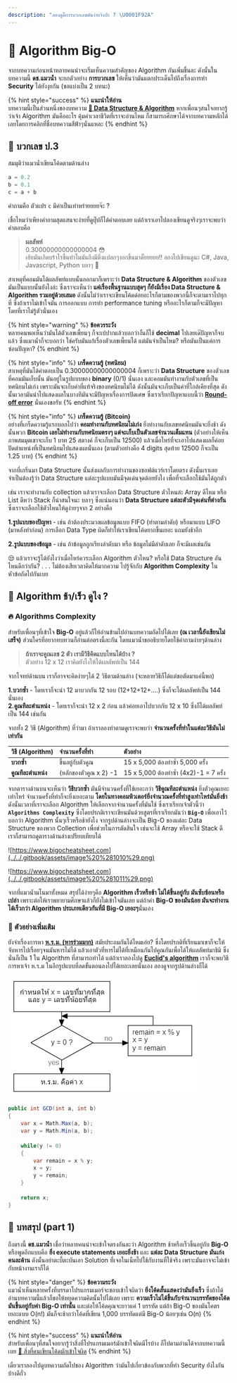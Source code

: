 ```yaml
---
description: "ลองดูดิ๊การบวกเลขมันง่ายจิงป่ะ ? \U0001F92A"
---
```


# 👾 Algorithm Big-O

จากบทความก่อนหน้าหลายคนน่าจะเริ่มเห็นความสำคัญของ Algorithm กันเพิ่มขึ้นละ ดังนั้นในบทความนี้ **ดช.แมวน้ำ** จะยกตัวอย่าง **การบวกเลข** ให้เห็นว่ามันแตกประเด็นไปถึงเรื่องการทำ **Security** ได้ยังงุยกัน \(ขอแบ่งเป็น 2 บทนะ\)

{% hint style="success" %}
**แนะนำให้อ่าน**  
บทความนี้เป็นส่วนหนึ่งของบทความ [**👶 Data Structure & Algorithm**](https://www.saladpuk.com/beginner-1/data-structure-and-algorithm) หากเพื่อนๆสนใจอยากรู้ว่าเจ้า Algorithm มันคืออะไร คุ้มค่าเวลาชีวิตที่เราจะอ่านไหม  ก็สามารถศึกษาได้จากบทความหลักได้เลยโดยการคลิกที่ชื่อบทความสีฟ้าๆนั่นแหละ
{% endhint %}

## 🥱 บวกเลข ป.3

สมมุติว่าแมวน้ำเขียนโค้ดตามด้านล่าง

```javascript
a = 0.2
b = 0.1
c = a + b
```

คำถามคือ ตัวแปร `c` มีค่าเป็นเท่าหร่ายยยยจ๊ะ ?

เชื่อไหมว่าเพียงคำถามสุดแสนจะง่ายที่ดูปุ๊ปก็ได้คำตอบเลย แต่ถ้าเราเอาไปลองเขียนดูจริงๆเราจะพบว่าคำตอบคือ

> **ผลลัพท์**  
> 0.30000000000000004 😳  
> เฮ้ยมันเกิดบร้าไรขึ้นทำไมมันถึงมีติ่งแปลกๆงอกขึ้นมาดั๊ยยยยย!! ลองไปเขียนดูนะ C\#, Java, Javascript, Python บลาๆ 🤪

สาเหตุที่คอมมันได้ผลลัพท์แบบนั้นออกมาก็เพราะว่า **Data Structure & Algorithm** ของตัวเลขมันเป็นแบบนั้นยังไงล่ะ ซึ่งเราจะเห็นว่า **แค่เรื่องพื้นฐานแบบสุดๆ ก็ยังมีเรื่อง Data Structure & Algorithm รวมอยู่ด้วยเสมอ** ดังนั้นไม่ว่าเราจะเขียนโค้ดด๋อยอะไรก็ตามของพวกนี้ก็จะตามเราไปทุกที่ ซึ่งถ้าเราไม่เข้าใจมัน การออกแบบ การทำ performance tuning หรืออะไรก็ตามก็จะมีปัญหาโดยที่เราไม่รู้ตัวนั่นเอง

{% hint style="warning" %}
**ข้อควรระวัง**  
หลายคนพอเห็นว่ามันได้ตัวเลขเพี้ยนๆ ก็จะเบ้ปากแล้วบอกว่างั้นก็ใช้ **decimal** ไปเลยเด๊ปัญหาก็จบแล้ว ซึ่งแมวน้ำก็จะบอกว่า ใช่ครับมันแก้เรื่องตัวเลขเพี้ยนได้ แต่มันจำเป็นไหม? หรือมันเป็นแค่การซ่อนปัญหา?
{% endhint %}

{% hint style="info" %}
**เกร็ดความรู้ \(ทศนิยม\)**  
สาเหตุที่มันได้คำตอบเป็น 0.30000000000000004 ก็เพราะว่า **Data Structure** ของตัวเลขที่คอมมันเก็บนั้น มันอยู่ในรูปแบบของ **binary** \(0/1\) นั่นเอง และคอมมันทำงานกับตัวเลขที่เป็นทศนิยมไม่เก่ง เพราะมันจะเก็บค่าที่แท้จริงของทศนิยมไม่ได้ ดังนั้นมันจะเก็บเป็นค่าที่ใกล้เคียงที่สุด ดังนั้นเวลามันนำไปแสดงผลในบางทีมันจะมีปัญหาเรื่องการปัดเศษ ซึ่งเราเรียกปัญหาแบบนี้ว่า [**Round-off error**](https://en.wikipedia.org/wiki/Round-off_error) นั่นเองขอรับ
{% endhint %}

{% hint style="info" %}
**เกร็ดความรู้ \(Bitcoin\)**  
อย่างที่เกร็ดความรู้แรกบอกไปว่า **คอมทำงานกับทศนิยมไม่เก่ง** ยิ่งทำงานกับเลขทศนิยมมันจะยิ่งช้า ดังนั้นพวก **Bitcoin เลยไม่ทำงานกับทศนิยมตรงๆ แต่จะเก็บเป็นตัวเลขจำนวนเต็มแทน** \(ตัวอย่างให้เห็นภาพสมมุตเขาจะเก็บ 1 บาท 25 สตางค์ ก็จะเก็บเป็น 12500\) แล้วเมื่อไหร่ที่จะเอาไปแสดงผลก็ค่อยปัดตำแหน่งที่เป็นทศนิยมไปแสดงผลนั่นเอง \(ตามตัวอย่างคือ 4 digits สุดท้าย 12500 ก็จะเป็น 1.25 บาท\)
{% endhint %}

จากที่เกริ่นมา Data Structure นั้นส่งผลกับการทำงานของซอฟต์แวร์เราโดยตรง ดังนั้นเราเลยจำเป็นต้องรู้ว่า Data Structure แต่ละรูปแบบมันมีจุดเด่นจุดด้อยยังไง เพื่อที่จะเลือกใช้มันได้ถูกตัว

เช่น เราจะทำงานกับ collection แล้วเราจะเลือก Data Structure ตัวไหนล่ะ Array ดีไหม หรือ List ดีหว่า Stack ก็น่าสนใจนะ บลาๆ ซึ่งแน่นอนว่า **Data Structure แต่ละตัวมีจุดเด่นที่ต่างกัน** ซึ่งเราจะเลือกใช้ตัวไหนให้ดูง่ายๆจาก 2 อย่างคือ

**1.รูปแบบของปัญหา** - เช่น ถ้าต้องประมวลผลข้อมูลแบบ FIFO \(ทำตามลำดับ\) หรือมาแบบ LIFO \(มาหลังทำก่อน\) การเลือก Data Type ผิดก็ทำให้เราเขียนโค้ดยากขึ้นเยอะ แถมยังช้าอีก

**2.รูปแบบของข้อมูล** - เช่น ถ้าข้อมูลถูกเรียงลำดับมา หรือ ข้อมูลไม่มีลำดับเลย ก็จะมีผลเช่นกัน

 😒 แล้วเราจะรู้ได้ยังไงว่าเมื่อไหร่ควระเลือก Algorithm ตัวไหน? หรือใช้ Data Structure อันไหนดีกว่ากัน? . . . ไม่ต้องเสียเวลาคิดให้มากความ ไปรู้จักกับ **Algorithm Complexity** ในหัวข้อถัดไปกันเบย

## 🤔 Algorithm ช้า/เร็ว ดูไง ?

### 🔥 Algorithms Complexity

สำหรับเพื่อนๆที่เข้าใจ **Big-O** อยู่แล้วก็ให้อ่านข้ามไปอ่านบทความถัดไปได้เลย **\(ณ เวลานี้ยังเขียนไม่เสร็จ\)** ส่วนใครที่อยากทบทวนก็อ่านต่อตรงนี้ละกัน โดยแมวน้ำขออธิบายโดยใช้คำถามง่ายๆด้านล่าง

> **ถ้าเราจะคูณเลข 2 ตัว เรามีวิธีคิดแบบไหนได้บ้าง ?**  
> ตัวอย่าง 12 x 12 เราคิดยังไงให้ได้ผลลัพท์เป็น 144

จากโจทย์ด้านบน เราก็อาจจะคิดง่ายๆได้ 2 วิธีตามด้านล่าง \(จะหลายวิธีก็ได้แต่ขอตัดมาแค่นี้พอ\)

**1.บวกซ้ำ** - โดยเราก็จะนำ 12 มาบวกกัน 12 รอบ \(12+12+12+....\) ซึ่งก็จะได้ผลลัพท์เป็น 144 นั่นเอง  
**2.คูณทีละตำแหน่ง** - โดยเราก็จะนำ 12 x 2 ก่อน แล้วค่อยเอาไปบวกกับ 12 x 10 ซึ่งก็ได้ผลลัพท์เป็น 144 เช่นกัน

จากทั้ง 2 วิธี \(Algorithm\) ที่ว่ามา ถ้าเราลองทำตามดูเราจะพบว่า **จำนวนครั้งที่ทำในแต่ละวิธีมันไม่เท่ากัน**

| วิธี \(Algorithm\) | จำนวนครั้งที่ทำ | ตัวอย่าง |
| :--- | :--- | :--- |
| **บวกซ้ำ** | ขึ้นอยู่กับตัวคูณ | 15 x 5,000 ต้องทำซ้ำ 5,000 ครั้ง |
| **คูณทีละตำแหน่ง** | \(หลักของตัวคูณ x 2\) -1 | 15 x 5,000 ต้องทำซ้ำ \(4x2\)-1 = 7 ครั้ง  |

จากตารางด้านบนจะเห็นว่า **วิธีบวกซ้ำ** มันมีจำนวนครั้งที่ใช้เยอะกว่า **วิธีคูณทีละตำแหน่ง** ยิ่งตัวคูณเยอะเท่าไหร่ จำนวนครั้งที่ทำก็จะยิ่งเยอะตาม **โดยในทางคอมพิวเตอร์ยิ่งจำนวณครั้งที่ทำสูงเท่าไหร่มันยิ่งช้า** ดังนั้นเวลาที่เราจะเลือก Algorithm ให้เลือกจากจำนวนครั้งที่มันใช้ ซึ่งเราเรียกเจ้าตัวนี้ว่า **`Algorithms Complexity`** ซึ่งโดยปรกติเราจะเขียนมันด้วยสูตรที่เราเรียกมันว่า **`Big-O`** เพื่อเอาไว้บอกว่า Algorithm นั้นๆเร็วหรือช้ายังไง จากรูปด้านล่างจะเป็น Big-O ของแต่ละ Data Structure ของพวก Collection เพื่อช่วยในการตัดสินใจ เช่นจะใช้ Array หรือจะใช้ Stack ดี เราก็สามารถดูตารางด้านล่างเปรียบเทียบได้

![https://www.bigocheatsheet.com](../../.gitbook/assets/image%20%281010%29.png)

![https://www.bigocheatsheet.com](../../.gitbook/assets/image%20%281011%29.png)

จากที่แมวน้ำมโนมาทั้งหมด สรุปได้ง่ายๆคือ **Algorithm เร็วหรือช้า ไม่ได้ขึ้นอยู่กับ มันซับซ้อนหรือเปล่า** เพราะต่อให้เราพยายามศึกษาแล้วก็ยังไม่เข้าใจมันเลย แต่ถ้าค่า **Big-O ของมันน้อย มันจะทำงานได้เร็วกว่า Algorithm ประเภทเดียวกันที่มี Big-O เยอะๆ**นั่นเอง

### **🍖 ตัวอย่างเพิ่มเติม**

ยังจำเรื่องการหา [**ห.ร.ม. \(หารร่วมมาก\)**](https://en.wikipedia.org/wiki/Greatest_common_divisor) สมัยประถมกันได้ไหมเอ่ย? ซึ่งโดยปรกติที่เรียนมาเขาก็จะให้จับหารไปเรื่อยๆจนมันหารไม่ได้ แล้วเอาตัวที่หารไม่ได้ที่เหมือนกันไปคูณกันเพื่อได้ให้ผลลัพท์มาชิมิ ซึ่งนั่นก็เป็น 1 ใน Algorithm ที่สามารถทำได้ แต่ถ้าเราลองไปดู [**Euclid's algorithm**](https://en.wikipedia.org/wiki/Greatest_common_divisor#Euclid's_algorithm) เราก็จะพบวิธีการหาเจ้า ห.ร.ม ในอีกรูปแบบที่ลดขั้นตอนลงไปได้เยอะเลยนั่นเอง ลองดูจากรูปด้านล่างก็ได้

![](../../.gitbook/assets/image%20%281012%29.png)

```csharp
public int GCD(int a, int b)
{
    var x = Math.Max(a, b);
    var y = Math.Min(a, b);
    
    while(y != 0)
    {
        var remain = x % y;
        x = y;
        y = remain;
    }
    
    return x;
}
```

## 🎯 บทสรุป \(part 1\)

ถึงตรงนี้ **ดช.แมวน้ำ** เชื่อว่าหลายคนน่าจะเข้าใจตรงกันละว่า Algorithm ช้าหรือเร็วขึ้นอยู่กับ **Big-O** หรือพูดอีกแบบคือ **ยิ่ง execute statements เยอะยิ่งช้า** และ **แต่ละ Data Structure มันเก่งคนละด้าน** ดังนั้นอย่าตะบี้ตะบันเอา Solution ที่เจอในเน็ทไปใช้กับงานที่ใช้จริง เพราะมันอาจจะไม่เข้ากับหน้างานเราก็ได้

{% hint style="danger" %}
**ข้อความระวัง**  
แมวน้ำเห็นหลายครั้งที่บรรดาโปรแกรมเมอร์จะชอบเข้าใจผิดว่า **ยิ่งโค้ดสั้นแสดงว่ามันยิ่งเร็ว** ซึ่งถ้าได้อ่านบทความนี้แล้วก็ขอให้หยุดความคิดนั้นไปได้เลย เพราะ **ความเร็วไม่ได้ขึ้นกับจำนวนบรรทัดของโค้ด มันขึ้นอยู่กับค่า Big-O เท่านั้น** และต่อให้โค้ดคุณจะยาวแค่ 1 บรรทัด แต่ถ้า Big-O ของมันโคตรเยอะแบบ O\(n!\) มันก็จะช้ากว่าโค้ดที่เขียน 1,000 บรรทัดแต่มี Big-O น้อยๆเช่น O\(n\)
{% endhint %}

{% hint style="success" %}
**แนะนำให้อ่าน**  
สำหรับเพื่อนๆที่สนใจอยากรู้ว่าสิ่งที่โปรแกรมเมอร์มักเข้าใจผิดมีไรบ้าง ก็ไปตามอ่านได้จากบทความนี้เบย [👶 สิ่งที่คนเขียนโค้ดมักเข้าใจผิด](https://www.saladpuk.com/basic/mist)
{% endhint %}

เดี๋ยวเราลองไปดูบทความถัดไปของ Algorithm ว่ามันไปเกี่ยวข้องกับพวกที่ทำ Security ยังไงกันบ้างดีกั่ว

